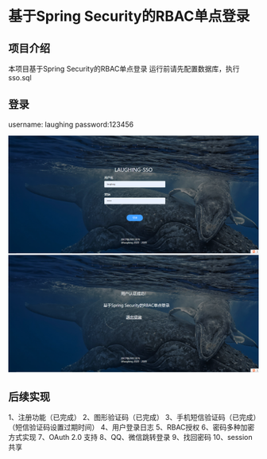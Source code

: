 # 基于Spring Security的RBAC单点登录
## 项目介绍
本项目基于Spring Security的RBAC单点登录
运行前请先配置数据库，执行sso.sql
## 登录
username: laughing password:123456

![docker1](https://github.com/laughingfuzihao/laughing-sso/blob/master/src/main/resources/static/1.jpg)
![docker1](https://github.com/laughingfuzihao/laughing-sso/blob/master/src/main/resources/static/2.jpg)


## 后续实现
1、注册功能（已完成）
2、图形验证码（已完成）
3、手机短信验证码（已完成）（短信验证码设置过期时间）
4、用户登录日志
5、RBAC授权
6、密码多种加密方式实现
7、OAuth 2.0 支持
8、QQ、微信跳转登录
9、找回密码
10、session共享
